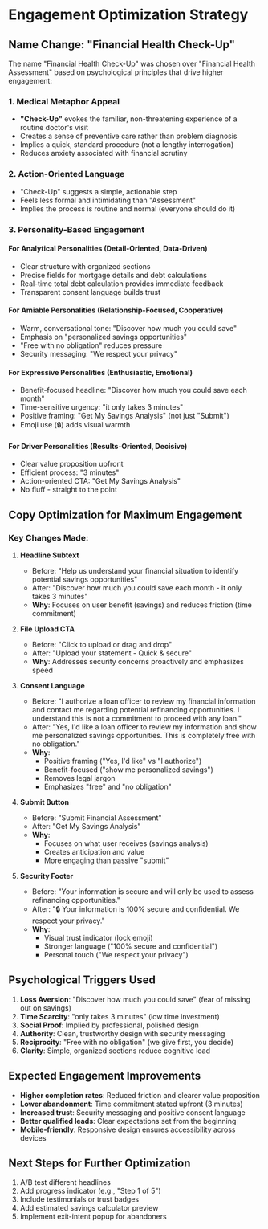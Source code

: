 # Engagement Optimization Strategy

## Name Change: "Financial Health Check-Up"

The name "Financial Health Check-Up" was chosen over "Financial Health Assessment" based on psychological principles that drive higher engagement:

### 1. **Medical Metaphor Appeal**
- **"Check-Up"** evokes the familiar, non-threatening experience of a routine doctor's visit
- Creates a sense of preventive care rather than problem diagnosis
- Implies a quick, standard procedure (not a lengthy interrogation)
- Reduces anxiety associated with financial scrutiny

### 2. **Action-Oriented Language**
- "Check-Up" suggests a simple, actionable step
- Feels less formal and intimidating than "Assessment"
- Implies the process is routine and normal (everyone should do it)

### 3. **Personality-Based Engagement**

#### For **Analytical Personalities** (Detail-Oriented, Data-Driven)
- Clear structure with organized sections
- Precise fields for mortgage details and debt calculations
- Real-time total debt calculation provides immediate feedback
- Transparent consent language builds trust

#### For **Amiable Personalities** (Relationship-Focused, Cooperative)
- Warm, conversational tone: "Discover how much you could save"
- Emphasis on "personalized savings opportunities"
- "Free with no obligation" reduces pressure
- Security messaging: "We respect your privacy"

#### For **Expressive Personalities** (Enthusiastic, Emotional)
- Benefit-focused headline: "Discover how much you could save each month"
- Time-sensitive urgency: "it only takes 3 minutes"
- Positive framing: "Get My Savings Analysis" (not just "Submit")
- Emoji use (🔒) adds visual warmth

#### For **Driver Personalities** (Results-Oriented, Decisive)
- Clear value proposition upfront
- Efficient process: "3 minutes"
- Action-oriented CTA: "Get My Savings Analysis"
- No fluff - straight to the point

## Copy Optimization for Maximum Engagement

### Key Changes Made:

1. **Headline Subtext**
   - Before: "Help us understand your financial situation to identify potential savings opportunities"
   - After: "Discover how much you could save each month - it only takes 3 minutes"
   - **Why**: Focuses on user benefit (savings) and reduces friction (time commitment)

2. **File Upload CTA**
   - Before: "Click to upload or drag and drop"
   - After: "Upload your statement - Quick & secure"
   - **Why**: Addresses security concerns proactively and emphasizes speed

3. **Consent Language**
   - Before: "I authorize a loan officer to review my financial information and contact me regarding potential refinancing opportunities. I understand this is not a commitment to proceed with any loan."
   - After: "Yes, I'd like a loan officer to review my information and show me personalized savings opportunities. This is completely free with no obligation."
   - **Why**: 
     - Positive framing ("Yes, I'd like" vs "I authorize")
     - Benefit-focused ("show me personalized savings")
     - Removes legal jargon
     - Emphasizes "free" and "no obligation"

4. **Submit Button**
   - Before: "Submit Financial Assessment"
   - After: "Get My Savings Analysis"
   - **Why**: 
     - Focuses on what user receives (savings analysis)
     - Creates anticipation and value
     - More engaging than passive "submit"

5. **Security Footer**
   - Before: "Your information is secure and will only be used to assess refinancing opportunities."
   - After: "🔒 Your information is 100% secure and confidential. We respect your privacy."
   - **Why**:
     - Visual trust indicator (lock emoji)
     - Stronger language ("100% secure and confidential")
     - Personal touch ("We respect your privacy")

## Psychological Triggers Used

1. **Loss Aversion**: "Discover how much you could save" (fear of missing out on savings)
2. **Time Scarcity**: "only takes 3 minutes" (low time investment)
3. **Social Proof**: Implied by professional, polished design
4. **Authority**: Clean, trustworthy design with security messaging
5. **Reciprocity**: "Free with no obligation" (we give first, you decide)
6. **Clarity**: Simple, organized sections reduce cognitive load

## Expected Engagement Improvements

- **Higher completion rates**: Reduced friction and clearer value proposition
- **Lower abandonment**: Time commitment stated upfront (3 minutes)
- **Increased trust**: Security messaging and positive consent language
- **Better qualified leads**: Clear expectations set from the beginning
- **Mobile-friendly**: Responsive design ensures accessibility across devices

## Next Steps for Further Optimization

1. A/B test different headlines
2. Add progress indicator (e.g., "Step 1 of 5")
3. Include testimonials or trust badges
4. Add estimated savings calculator preview
5. Implement exit-intent popup for abandoners

